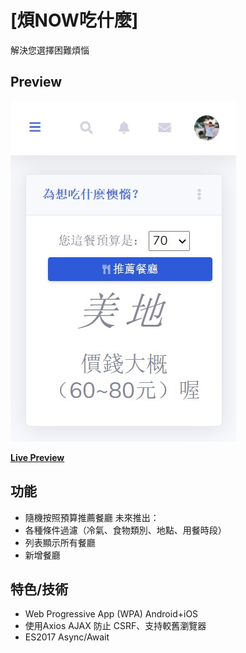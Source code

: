 # [煩NOW吃什麼]

解決您選擇困難煩惱

## Preview

![SB Admin 2 Preview](https://github.com/mlclmtan/mealChooser/blob/master/readmepic1.jpg)

**[Live Preview](http://mealchooser.mlclmtan.ga/)**

## 功能

-   隨機按照預算推薦餐廳
未來推出：
-   各種條件過濾（冷氣、食物類別、地點、用餐時段）
-   列表顯示所有餐廳
-   新增餐廳

## 特色/技術

-   Web Progressive App (WPA) Android+iOS
-   使用Axios AJAX 防止 CSRF、支持較舊瀏覽器
-   ES2017 Async/Await
